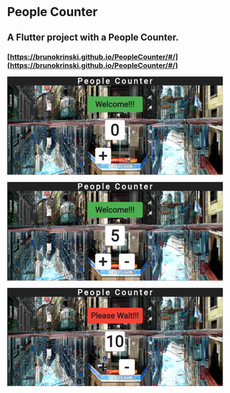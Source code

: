 # People Counter

## A Flutter project with a People Counter.

### [https://brunokrinski.github.io/PeopleCounter/#/](https://brunokrinski.github.io/PeopleCounter/#/)

![example1](images/1.png)

![example2](images/2.png)

![example3](images/3.png)



